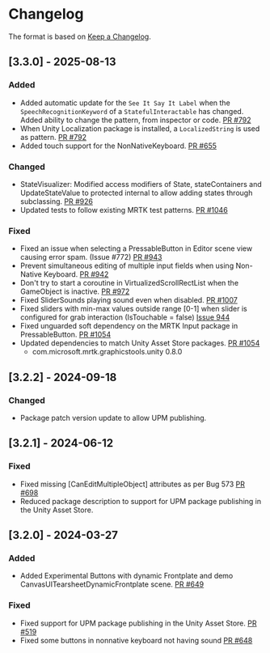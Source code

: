 # Changelog

The format is based on [Keep a Changelog](https://keepachangelog.com/en/1.1.0/).

## [3.3.0] - 2025-08-13

### Added

* Added automatic update for the `See It Say It Label` when the `SpeechRecognitionKeyword` of a `StatefulInteractable` has changed. Added ability to change the pattern, from inspector or code. [PR #792](https://github.com/MixedRealityToolkit/MixedRealityToolkit-Unity/pull/792)
* When Unity Localization package is installed, a `LocalizedString` is used as pattern. [PR #792](https://github.com/MixedRealityToolkit/MixedRealityToolkit-Unity/pull/792)
* Added touch support for the NonNativeKeyboard. [PR #655](https://github.com/MixedRealityToolkit/MixedRealityToolkit-Unity/pull/655)

### Changed

* StateVisualizer: Modified access modifiers of State, stateContainers and UpdateStateValue to protected internal to allow adding states through subclassing. [PR #926](https://github.com/MixedRealityToolkit/MixedRealityToolkit-Unity/pull/926)
* Updated tests to follow existing MRTK test patterns. [PR #1046](https://github.com/MixedRealityToolkit/MixedRealityToolkit-Unity/pull/1046)

### Fixed

* Fixed an issue when selecting a PressableButton in Editor scene view causing error spam. (Issue #772) [PR #943](https://github.com/MixedRealityToolkit/MixedRealityToolkit-Unity/pull/943)
* Prevent simultaneous editing of multiple input fields when using Non-Native Keyboard. [PR #942](https://github.com/MixedRealityToolkit/MixedRealityToolkit-Unity/pull/942)
* Don't try to start a coroutine in VirtualizedScrollRectList when the GameObject is inactive. [PR #972](https://github.com/MixedRealityToolkit/MixedRealityToolkit-Unity/pull/972)
* Fixed SliderSounds playing sound even when disabled. [PR #1007](https://github.com/MixedRealityToolkit/MixedRealityToolkit-Unity/pull/1007)
* Fixed sliders with min-max values outside range \[0-1\] when slider is configured for grab interaction (IsTouchable = false) [Issue 944](https://github.com/MixedRealityToolkit/MixedRealityToolkit-Unity/issues/944)
* Fixed unguarded soft dependency on the MRTK Input package in PressableButton. [PR #1054](https://github.com/MixedRealityToolkit/MixedRealityToolkit-Unity/pull/1054)
* Updated dependencies to match Unity Asset Store packages. [PR #1054](https://github.com/MixedRealityToolkit/MixedRealityToolkit-Unity/pull/1054)
  * com.microsoft.mrtk.graphicstools.unity 0.8.0

## [3.2.2] - 2024-09-18

### Changed

* Package patch version update to allow UPM publishing.

## [3.2.1] - 2024-06-12

### Fixed

* Fixed missing [CanEditMultipleObject] attributes as per Bug 573 [PR #698](https://github.com/MixedRealityToolkit/MixedRealityToolkit-Unity/pull/698)
* Reduced package description to support for UPM package publishing in the Unity Asset Store.

## [3.2.0] - 2024-03-27

### Added

* Added Experimental Buttons with dynamic Frontplate and demo CanvasUITearsheetDynamicFrontplate scene. [PR #649](https://github.com/MixedRealityToolkit/MixedRealityToolkit-Unity/pull/649)

### Fixed

* Fixed support for UPM package publishing in the Unity Asset Store. [PR #519](https://github.com/MixedRealityToolkit/MixedRealityToolkit-Unity/pull/519)
* Fixed some buttons in nonnative keyboard not having sound [PR #648](https://github.com/MixedRealityToolkit/MixedRealityToolkit-Unity/pull/648)
